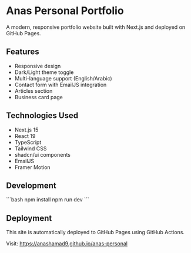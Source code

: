 # Anas Personal Portfolio

A modern, responsive portfolio website built with Next.js and deployed on GitHub Pages.

## Features

- Responsive design
- Dark/Light theme toggle
- Multi-language support (English/Arabic)
- Contact form with EmailJS integration
- Articles section
- Business card page

## Technologies Used

- Next.js 15
- React 19
- TypeScript
- Tailwind CSS
- shadcn/ui components
- EmailJS
- Framer Motion

## Development

\`\`\`bash
npm install
npm run dev
\`\`\`

## Deployment

This site is automatically deployed to GitHub Pages using GitHub Actions.

Visit: https://anashamad9.github.io/anas-personal
